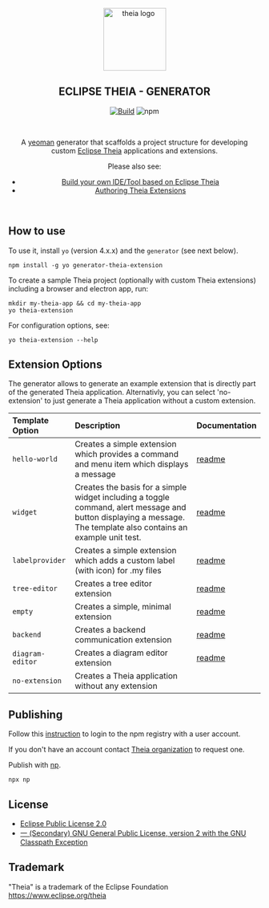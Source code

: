 <div align='center'>
<br />
<img src='https://raw.githubusercontent.com/theia-ide/generator-theia-extension/master/logo/theia.svg?sanitize=true' alt='theia logo' width='125'>

<h2>ECLIPSE THEIA - GENERATOR</h2>



[![Build](https://github.com/theia-ide/generator-theia-extension/workflows/Build/badge.svg?branch=master)](https://github.com/theia-ide/generator-theia-extension/actions?query=branch%3Amaster)
![npm](https://img.shields.io/npm/v/generator-theia-extension?color=blue)

<br />

A [yeoman](https://yeoman.io/) generator that scaffolds a project structure for developing custom [Eclipse Theia](https://github.com/eclipse-theia/theia) applications and extensions.

Please also see:

- [Build your own IDE/Tool based on Eclipse Theia](https://theia-ide.org/docs/composing_applications/)
- [Authoring Theia Extensions](https://theia-ide.org/docs/authoring_extensions/)

<br />

</div>


## How to use

To use it, install `yo` (version 4.x.x) and the `generator` (see next below).

```
npm install -g yo generator-theia-extension
```

To create a sample Theia project (optionally with custom Theia extensions) including a browser and electron app, run:

```
mkdir my-theia-app && cd my-theia-app
yo theia-extension
```

For configuration options, see:

```
yo theia-extension --help
```

## Extension Options

The generator allows to generate an example extension that is directly part of the generated Theia application. Alternativly, you can select 'no-extension' to just generate a Theia application without a custom extension.

| Template Option | Description | Documentation |
|:---|:---|:---|
| `hello-world` | Creates a simple extension which provides a command and menu item which displays a message | [readme](https://github.com/eclipse-theia/generator-theia-extension/blob/master/templates/hello-world/README.md) |
| `widget` | Creates the basis for a simple widget including a toggle command, alert message and button displaying a message. The template also contains an example unit test. | [readme](https://github.com/eclipse-theia/generator-theia-extension/blob/master/templates/widget/README.md) |
| `labelprovider` | Creates a simple extension which adds a custom label (with icon) for .my files | [readme](https://github.com/eclipse-theia/generator-theia-extension/blob/master/templates/labelprovider/README.md) |
| `tree-editor` | Creates a tree editor extension | [readme](https://github.com/eclipse-theia/generator-theia-extension/blob/master/templates/tree-editor/README.md) |
| `empty` | Creates a simple, minimal extension | [readme](https://github.com/eclipse-theia/generator-theia-extension/blob/master/templates/empty/README.md) |
| `backend` | Creates a backend communication extension | [readme](https://github.com/eclipse-theia/generator-theia-extension/blob/master/templates/backend/README.md) |
| `diagram-editor` | Creates a diagram editor extension | [readme](https://github.com/eclipse-glsp/glsp-examples/blob/master/README.md) |
| `no-extension` | Creates a Theia application without any extension | |



## Publishing

Follow this [instruction](https://docs.npmjs.com/cli/adduser) to login to the npm registry with a user account.

If you don't have an account contact [Theia organization](https://www.npmjs.com/~theia) to request one.

Publish with [np](https://github.com/sindresorhus/np#np--).

    npx np


## License

- [Eclipse Public License 2.0](LICENSE)
- [一 (Secondary) GNU General Public License, version 2 with the GNU Classpath Exception](LICENSE)


## Trademark
"Theia" is a trademark of the Eclipse Foundation
https://www.eclipse.org/theia
